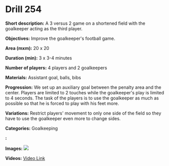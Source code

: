 # Drill 254

**Short description:**
A 3 versus 2 game on a shortened field with the goalkeeper acting as the third player.

**Objectives:**
Improve the goalkeeper's football game.

**Area (mxm):**
20 x 20

**Duration (min):**
3 x 3-4 minutes

**Number of players:**
4 players and 2 goalkeepers

**Materials:**
Assistant goal, balls, bibs

**Progression:**
We set up an auxiliary goal between the penalty area and the center. Players are limited to 2 touches while the goalkeeper's play is limited to 4 seconds. The task of the players is to use the goalkeeper as much as possible so that he is forced to play with his feet more.

**Variations:**
Restrict players' movement to only one side of the field so they have to use the goalkeeper even more to change sides.

**Categories:**
Goalkeeping

**:**


**Images:**
![](https://www.coachingfutsal.com/\images\decbbb5d8ee94f0de215ab46f8653234926efff334e1ebb7c7c23ee35af42258d79f4527d9e5e225945efcbd369c7c6cb52b8e5fe5d139a23c31c29a23db55554dbd90ac4ddb9.png)

**Videos:**
[Video Link](https://www.youtube.com/embed/JuF7confjAA)

